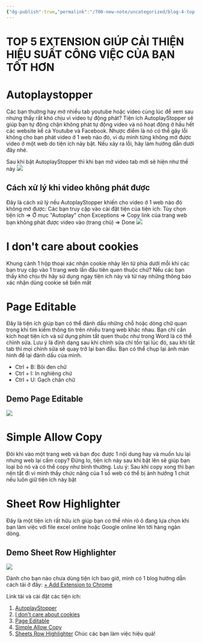 ```yaml
---
{"dg-publish":true,"permalink":"/700-new-note/uncategorized/blog-4-top-5-productivity-extension/"}
---
```


# TOP 5 EXTENSION GIÚP CẢI THIỆN HIỆU SUẤT CÔNG VIỆC CỦA BẠN TỐT HƠN

# Autoplaystopper
Các bạn thường hay mở nhiều tab youtube hoặc video cùng lúc để xem sau nhưng thấy rất khó chịu vì video tự động phát? Tiện ích AutoplayStopper sẽ giúp bạn tự động chặn không phát tự động video và nó hoạt động ở hầu hết các website kể cả Youtube và Facebook.
Nhược điểm là nó có thể gây lỗi không cho bạn phát video ở 1 web nào đó, ví dụ mình từng không mở được video ở một web do tiện ích này bật. Nếu xảy ra lỗi, hãy làm hướng dẫn dưới đây nhé.

Sau khi bật AutoplayStopper thì khi bạn mở video tab mới sẽ hiện như thế này
![](https://i.imgur.com/KAfMX6T.png)

## Cách xử lý khi video không phát được
Đây là cách xử lý nếu AutoplayStopper khiến cho video ở 1 web nào đó không mở được:
Các bạn truy cập vào cài đặt tiện của tiện ích: Tùy chọn tiện ích => Ở mục "Autoplay" chọn Exceptions => Copy link của trang web bạn không phát được video vào (trang chủ) => Done
![](https://i.imgur.com/cdgtjuM.png)

# I don't care about cookies
Khung cảnh 1 hộp thoại xác nhận cookie nhảy lên từ phía dưới mỗi khi các bạn truy cập vào 1 trang web lần đầu tiên quen thuộc chứ? Nếu các bạn thấy khó chịu thì hãy sử dụng ngay tiện ích này và từ nay những thông báo xác nhận dùng cookie sẽ biến mất

# Page Editable
Đây là tiện ích giúp bạn có thể đánh dấu những chỗ hoặc dòng chữ quan trọng khi tìm kiếm thông tin trên nhiều trang web khác nhau. Bạn chỉ cần kích hoạt tiện ích và sử dụng phím tắt quen thuộc như trong Word là có thể chỉnh sửa. Lưu ý là định dạng sau khi chỉnh sửa chỉ tồn tại lúc đó, sau khi tắt tab thì mọi chỉnh sửa sẽ quay trở lại ban đầu. Bạn có thể chụp lại ảnh màn hình để lại đánh dấu của mình.
- Ctrl + B: Bôi đen chữ
- Ctrl + I: In nghiêng chứ
- Ctrl + U: Gạch chân chữ

## Demo Page Editable
![](https://i.imgur.com/Wg04tPJ.png)

# Simple Allow Copy
Đôi khi vào một trang web và bạn đọc được 1 nội dung hay và muốn lưu lại nhưng web lại cấm copy? Đừng lo, tiện ích này sau khi bật lên sẽ giúp bạn loại bỏ nó và có thể copy như bình thường. 
Lưu ý: Sau khi copy xong thì bạn nên tắt đi vì mình thấy chức năng của 1 số web có thể bị ảnh hưởng 1 chút nếu luôn giữ tiện ích này bật

# Sheet Row Highlighter
Đây là một tiện ích rất hữu ích giúp bạn có thể nhìn rõ ô đang lựa chọn khi bạn làm việc với file excel online hoặc Google online lên tới hàng ngàn dòng.

## Demo Sheet Row Highlighter
![](https://i.imgur.com/bG3hhVZ.png)

Dành cho bạn nào chưa dùng tiện ích bao giờ, mình có 1 blog hướng dẫn cách tải ở đây: [+ Add Extension to Chrome](https://wisdom-whisperer.vercel.app/obsidian-public/200-vietnamese-blog/add-extension-to-chrome/)

Link tải và cài đặt các tiện ích:
1. [AutoplayStopper](https://chromewebstore.google.com/detail/autoplaystopper/ejddcgojdblidajhngkogefpkknnebdh?hl=vi)
2. [I don't care about cookies](https://chromewebstore.google.com/detail/i-dont-care-about-cookies/fihnjjcciajhdojfnbdddfaoknhalnja?hl=vi)
3. [Page Editable](https://chromewebstore.google.com/detail/page-editable/cgabniohaoonignekmccaokemleikocc?hl=vi)
4. [Simple Allow Copy](https://chromewebstore.google.com/detail/simple-allow-copy/aefehdhdciieocakfobpaaolhipkcpgc?hl=vi)
5. [Sheets Row Highlighter](https://chromewebstore.google.com/detail/sheets-row-highlighter/cejijldbedfmdehondfmoadlkhgjcmkd?hl=vi)
Chúc các bạn làm việc hiệu quả!









